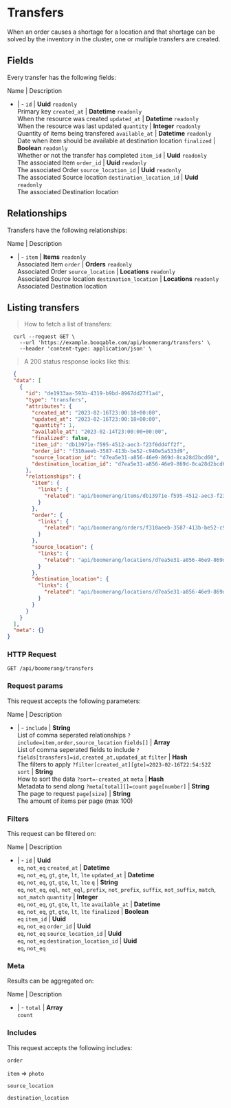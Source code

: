 # Transfers

When an order causes a shortage for a location and that shortage can be solved by the inventory in the cluster, one or multiple transfers are created.

## Fields
Every transfer has the following fields:

Name | Description
- | -
`id` | **Uuid** `readonly`<br>Primary key
`created_at` | **Datetime** `readonly`<br>When the resource was created
`updated_at` | **Datetime** `readonly`<br>When the resource was last updated
`quantity` | **Integer** `readonly`<br>Quantity of items being transfered
`available_at` | **Datetime** `readonly`<br>Date when item should be available at destination location
`finalized` | **Boolean** `readonly`<br>Whether or not the transfer has completed
`item_id` | **Uuid** `readonly`<br>The associated Item
`order_id` | **Uuid** `readonly`<br>The associated Order
`source_location_id` | **Uuid** `readonly`<br>The associated Source location
`destination_location_id` | **Uuid** `readonly`<br>The associated Destination location


## Relationships
Transfers have the following relationships:

Name | Description
- | -
`item` | **Items** `readonly`<br>Associated Item
`order` | **Orders** `readonly`<br>Associated Order
`source_location` | **Locations** `readonly`<br>Associated Source location
`destination_location` | **Locations** `readonly`<br>Associated Destination location


## Listing transfers



> How to fetch a list of transfers:

```shell
  curl --request GET \
    --url 'https://example.booqable.com/api/boomerang/transfers' \
    --header 'content-type: application/json' \
```

> A 200 status response looks like this:

```json
  {
  "data": [
    {
      "id": "de1933aa-593b-4319-b9bd-8967dd27f1a4",
      "type": "transfers",
      "attributes": {
        "created_at": "2023-02-16T23:00:18+00:00",
        "updated_at": "2023-02-16T23:00:18+00:00",
        "quantity": 1,
        "available_at": "2023-02-14T23:00:00+00:00",
        "finalized": false,
        "item_id": "db13971e-f595-4512-aec3-f23f6dd4ff2f",
        "order_id": "f310aeeb-3587-413b-be52-c940e5a533d9",
        "source_location_id": "d7ea5e31-a856-46e9-869d-8ca28d2bcd60",
        "destination_location_id": "d7ea5e31-a856-46e9-869d-8ca28d2bcd60"
      },
      "relationships": {
        "item": {
          "links": {
            "related": "api/boomerang/items/db13971e-f595-4512-aec3-f23f6dd4ff2f"
          }
        },
        "order": {
          "links": {
            "related": "api/boomerang/orders/f310aeeb-3587-413b-be52-c940e5a533d9"
          }
        },
        "source_location": {
          "links": {
            "related": "api/boomerang/locations/d7ea5e31-a856-46e9-869d-8ca28d2bcd60"
          }
        },
        "destination_location": {
          "links": {
            "related": "api/boomerang/locations/d7ea5e31-a856-46e9-869d-8ca28d2bcd60"
          }
        }
      }
    }
  ],
  "meta": {}
}
```

### HTTP Request

`GET /api/boomerang/transfers`

### Request params

This request accepts the following parameters:

Name | Description
- | -
`include` | **String** <br>List of comma seperated relationships `?include=item,order,source_location`
`fields[]` | **Array** <br>List of comma seperated fields to include `?fields[transfers]=id,created_at,updated_at`
`filter` | **Hash** <br>The filters to apply `?filter[created_at][gte]=2023-02-16T22:54:52Z`
`sort` | **String** <br>How to sort the data `?sort=-created_at`
`meta` | **Hash** <br>Metadata to send along `?meta[total][]=count`
`page[number]` | **String** <br>The page to request
`page[size]` | **String** <br>The amount of items per page (max 100)


### Filters

This request can be filtered on:

Name | Description
- | -
`id` | **Uuid** <br>`eq`, `not_eq`
`created_at` | **Datetime** <br>`eq`, `not_eq`, `gt`, `gte`, `lt`, `lte`
`updated_at` | **Datetime** <br>`eq`, `not_eq`, `gt`, `gte`, `lt`, `lte`
`q` | **String** <br>`eq`, `not_eq`, `eql`, `not_eql`, `prefix`, `not_prefix`, `suffix`, `not_suffix`, `match`, `not_match`
`quantity` | **Integer** <br>`eq`, `not_eq`, `gt`, `gte`, `lt`, `lte`
`available_at` | **Datetime** <br>`eq`, `not_eq`, `gt`, `gte`, `lt`, `lte`
`finalized` | **Boolean** <br>`eq`
`item_id` | **Uuid** <br>`eq`, `not_eq`
`order_id` | **Uuid** <br>`eq`, `not_eq`
`source_location_id` | **Uuid** <br>`eq`, `not_eq`
`destination_location_id` | **Uuid** <br>`eq`, `not_eq`


### Meta

Results can be aggregated on:

Name | Description
- | -
`total` | **Array** <br>`count`


### Includes

This request accepts the following includes:

`order`


`item` => 
`photo`




`source_location`


`destination_location`





